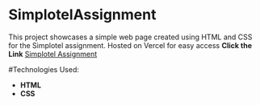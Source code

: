 # SimplotelAssignment
This project showcases a simple web page created using HTML and CSS for the Simplotel assignment. Hosted on Vercel for easy access **Click the Link**
[Simplotel Assignment](https://manjunath1410.github.io/SimplotelAssignment/)

#Technologies Used:
+ **HTML**
+ **CSS**
